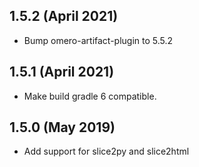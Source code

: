 1.5.2 (April 2021)
------------------

- Bump omero-artifact-plugin to 5.5.2

1.5.1 (April 2021)
------------------

- Make build gradle 6 compatible.

1.5.0 (May 2019)
----------------

- Add support for slice2py and slice2html
